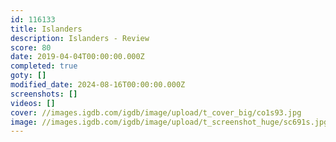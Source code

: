```yaml
---
id: 116133
title: Islanders
description: Islanders - Review
score: 80
date: 2019-04-04T00:00:00.000Z
completed: true
goty: []
modified_date: 2024-08-16T00:00:00.000Z
screenshots: []
videos: []
cover: //images.igdb.com/igdb/image/upload/t_cover_big/co1s93.jpg
image: //images.igdb.com/igdb/image/upload/t_screenshot_huge/sc691s.jpg
---
```

